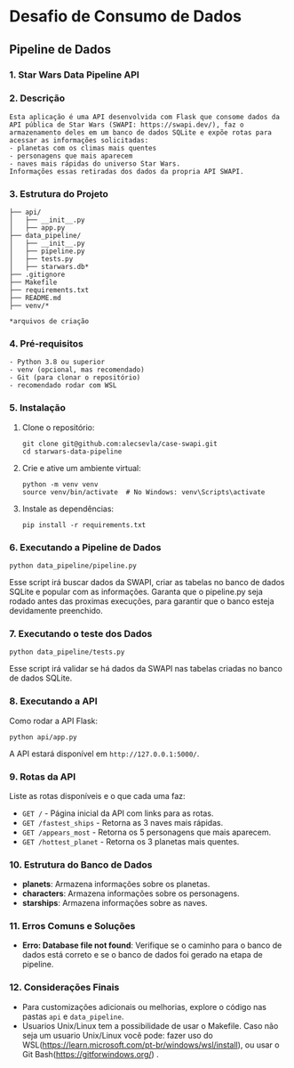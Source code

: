 # Desafio de Consumo de Dados
## Pipeline de Dados

### 1. **Star Wars Data Pipeline API**

### 2. **Descrição**
   ```
   Esta aplicação é uma API desenvolvida com Flask que consome dados da API pública de Star Wars (SWAPI: https://swapi.dev/), faz o armazenamento deles em um banco de dados SQLite e expõe rotas para acessar as informações solicitadas: 
   - planetas com os climas mais quentes
   - personagens que mais aparecem
   - naves mais rápidas do universo Star Wars. 
   Informações essas retiradas dos dados da propria API SWAPI.
   ```

### 3. **Estrutura do Projeto**
   ```
├── api/
│   ├── __init__.py
│   ├── app.py
├── data_pipeline/
│   ├── __init__.py
│   ├── pipeline.py
│   ├── tests.py
│   ├── starwars.db*
├── .gitignore
├── Makefile
├── requirements.txt
├── README.md
├── venv/*

*arquivos de criação
   ```
### 4. **Pré-requisitos**
   ```
   - Python 3.8 ou superior
   - venv (opcional, mas recomendado)
   - Git (para clonar o repositório)
   - recomendado rodar com WSL
   ```

### 5. **Instalação**

   1. Clone o repositório:
      ```
      git clone git@github.com:alecsevla/case-swapi.git
      cd starwars-data-pipeline
      ```
   2. Crie e ative um ambiente virtual:
      ```
      python -m venv venv
      source venv/bin/activate  # No Windows: venv\Scripts\activate
      ```
   3. Instale as dependências:
      ```
      pip install -r requirements.txt
      ```

### 6. **Executando a Pipeline de Dados**
   ```
   python data_pipeline/pipeline.py
   ```
   Esse script irá buscar dados da SWAPI, criar as tabelas no banco de dados SQLite e popular com as informações.
   Garanta que o pipeline.py seja rodado antes das proximas execuções, para garantir que o banco esteja devidamente preenchido.

### 7. **Executando o teste dos Dados**
   ```
   python data_pipeline/tests.py
   ```
   Esse script irá validar se há dados da SWAPI nas tabelas criadas no banco de dados SQLite.

### 8. **Executando a API**
   Como rodar a API Flask:
   ```
   python api/app.py
   ```
   A API estará disponível em `http://127.0.0.1:5000/`.

### 9. **Rotas da API**
   Liste as rotas disponíveis e o que cada uma faz:
   - `GET /` - Página inicial da API com links para as rotas.
   - `GET /fastest_ships` - Retorna as 3 naves mais rápidas.
   - `GET /appears_most` - Retorna os 5 personagens que mais aparecem.
   - `GET /hottest_planet` - Retorna os 3 planetas mais quentes.

### 10. **Estrutura do Banco de Dados**
   - **planets**: Armazena informações sobre os planetas.
   - **characters**: Armazena informações sobre os personagens.
   - **starships**: Armazena informações sobre as naves.

### 11. **Erros Comuns e Soluções**
   - **Erro: Database file not found**: Verifique se o caminho para o banco de dados está correto e se o banco de dados foi gerado na etapa de pipeline.

### 12. **Considerações Finais**
   - Para customizações adicionais ou melhorias, explore o código nas pastas `api` e `data_pipeline`.
   - Usuarios Unix/Linux tem a possibilidade de usar o Makefile. Caso não seja um usuario Unix/Linux você pode: fazer uso do WSL(https://learn.microsoft.com/pt-br/windows/wsl/install), ou usar o Git Bash(https://gitforwindows.org/) .
